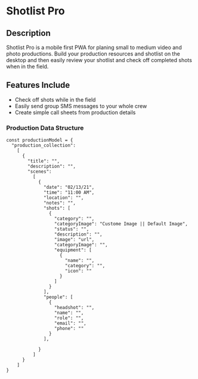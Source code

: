 # Shotlist Pro

## Description
Shotlist Pro is a mobile first PWA for planing small to medium video and photo productions. Build your production resources and shotlist on the desktop and then easily review your shotlist and check off completed shots when in the field.

## Features Include
-  Check off shots while in the field
-  Easily send group SMS messages to your whole crew
-  Create simple call sheets from production details


### Production Data Structure

```JS
const productionModel = {
  "production_collection":
    [
      {
        "title": "",
        "description": "",
        "scenes":
          [
            {
              "date": "02/13/21",
              "time": "11:00 AM",
              "location": "",
              "notes": "",
              "shots": [
                {
                  "category": "",
                  "categoryImage": "Custome Image || Default Image",
                  "status": "",
                  "description": "",
                  "image": "url",
                  "categoryImage": "",
                  "equipment": [
                    {
                      "name": "",
                      "category": "",
                      "icon": ""
                    }
                  ]
                }
              ],
              "people": [
                {
                  "headshot": "",
                  "name": "",
                  "role": "",
                  "email": "",
                  "phone": ""
                }
              ],

            }
          ]
      }
    ]
}
```